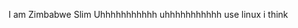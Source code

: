 I am Zimbabwe Slim
Uhhhhhhhhhhh
uhhhhhhhhhhh
use linux i think
<!---
ZimbabweSlim/ZimbabweSlim is a ✨ special ✨ repository because its `README.md` (this file) appears on your GitHub profile.
You can click the Preview link to take a look at your changes.
--->
